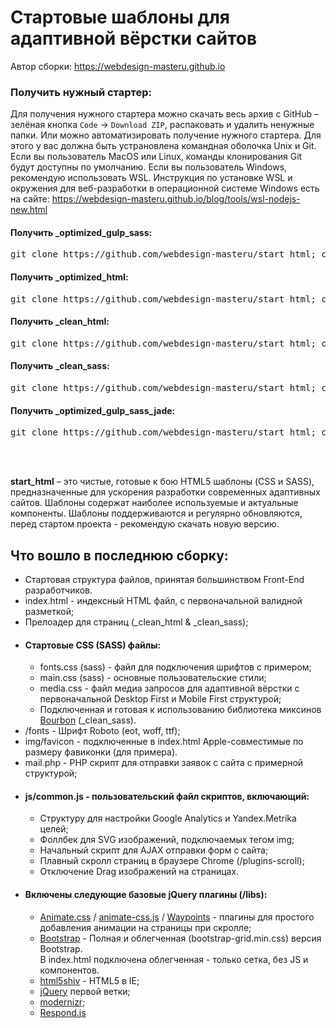<h1>Стартовые шаблоны для адаптивной вёрстки сайтов</h1>

<p>Автор сборки: <a href="https://webdesign-masteru.github.io" target="_blank">https://webdesign-masteru.github.io</a></p>

<h3>Получить нужный стартер:</h3>

<p>Для получения нужного стартера можно скачать весь архив c GitHub – зелёная кнопка <code>Code</code> -> <code>Download ZIP</code>, распаковать и удалить ненужные папки. Или можно автоматизировать получение нужного стартера. Для этого у вас должна быть устрановлена командная оболочка Unix и Git. Если вы пользователь MacOS или Linux, команды клонирования Git будут доступны по умолчанию. Если вы пользователь Windows, рекомендую использовать WSL. Инструкция по установке WSL и окружения для веб-разработки в операционной системе Windows есть на сайте: <a href="https://webdesign-masteru.github.io/blog/tools/wsl-nodejs-new.html">https://webdesign-masteru.github.io/blog/tools/wsl-nodejs-new.html</a></p>

<h4>Получить _optimized_gulp_sass:</h4>
<pre>git clone https://github.com/webdesign-masteru/start_html; cp -r start_html/_optimized_gulp_sass .; rm -rf start_html</pre>

<h4>Получить _optimized_html:</h4>
<pre>git clone https://github.com/webdesign-masteru/start_html; cp -r start_html/_optimized_html .; rm -rf start_html</pre>

<h4>Получить _clean_html:</h4>
<pre>git clone https://github.com/webdesign-masteru/start_html; cp -r start_html/_clean_html .; rm -rf start_html</pre>

<h4>Получить _clean_sass:</h4>
<pre>git clone https://github.com/webdesign-masteru/start_html; cp -r start_html/_clean_sass .; rm -rf start_html</pre>

<h4>Получить _optimized_gulp_sass_jade:</h4>
<pre>git clone https://github.com/webdesign-masteru/start_html; cp -r start_html/_optimized_gulp_sass_jade .; rm -rf start_html</pre>

<br><br>

<p><strong>start_html</strong> – это чистые, готовые к бою HTML5 шаблоны (CSS и SASS), предназначенные для ускорения разработки современных адаптивных сайтов. Шаблоны содержат наиболее используемые и актуальные компоненты.
Шаблоны поддерживаются и регулярно обновляются, перед стартом проекта - рекомендую скачать новую версию.</p>

<h2>Что вошло в последнюю сборку:</h2>

<ul>
  <li>Стартовая структура файлов, принятая большинством Front-End разработчиков.</li>
  <li>index.html - индексный HTML файл, с первоначальной валидной разметкой;</li>
  <li>Прелоадер для страниц (_clean_html & _clean_sass);</li>
  <li>
    <h4>Стартовые CSS (SASS) файлы:</h4>
    <ul>
      <li>fonts.css (sass) - файл для подключения шрифтов с примером;</li>
      <li>main.css (sass) - основные пользовательские стили;</li>
      <li>media.css - файл медиа запросов для адаптивной вёрстки с первоначальной Desktop First и Mobile First структурой;</li>
      <li>Подключенная и готовая к использованию библиотека миксинов <a href="http://bourbon.io/" target="_blank">Bourbon</a> (_clean_sass).</li>
    </ul>
  </li>
  <li>/fonts - Шрифт Roboto (eot, woff, ttf);</li>
  <li>img/favicon - подключенные в index.html Apple-совместимые по размеру фавиконки (для примера).</li>
  <li>mail.php - PHP скрипт для отправки заявок с сайта с примерной структурой;</li>
  <li>
    <h4>js/common.js - пользовательский файл скриптов, включающий:</h4>
    <ul>
       <li>Структуру для настройки Google Analytics и Yandex.Metrika целей;</li>
       <li>Фоллбек для SVG изображений, подключаемых тегом img;</li>
       <li>Начальный скрипт для AJAX отправки форм с сайта;</li>
       <li>Плавный скролл страниц в браузере Chrome (/plugins-scroll);</li>
       <li>Отключение Drag изображений на страницах.</li>
    </ul>
  </li>
  <li>
    <h4>Включены следующие базовые jQuery плагины (/libs):</h4>
    <ul>
      <li><a href="http://daneden.github.io/animate.css/" target="_blank">Animate.css</a> / <a href="http://webdesign-masteru.github.io" target="_blank">animate-css.js</a> / <a href="http://imakewebthings.com/waypoints/" target="_blank">Waypoints</a> - плагины для простого добавления анимации на страницы при скролле;</li>
      <li><a href="http://getbootstrap.com/" target="_blank">Bootstrap</a> - Полная и облегченная (bootstrap-grid.min.css) версия Bootstrap.
        <br>В index.html подключена облегченная - только сетка, без JS и компонентов.</li>
      <li><a href="https://github.com/aFarkas/html5shiv" target="_blank">html5shiv</a> - HTML5 в IE;</li>
      <li><a href="https://jquery.com" target="_blank">jQuery</a> первой ветки;</li>
      <li><a href="http://modernizr.com" target="_blank">modernizr</a>;</li>
      <li><a href="https://github.com/scottjehl/Respond" target="_blank">Respond.js</a></li>
    </ul>
  </li>
</ul>
